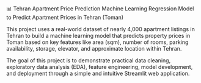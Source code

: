 📊 Tehran Apartment Price Prediction
Machine Learning Regression Model to Predict Apartment Prices in Tehran (Toman)

This project uses a real-world dataset of nearly 4,000 apartment listings in Tehran to build a machine learning model that predicts property prices in Toman based on key features like area (sqm), number of rooms, parking availability, storage, elevator, and approximate location within Tehran.

The goal of this project is to demonstrate practical data cleaning, exploratory data analysis (EDA), feature engineering, model development, and deployment through a simple and intuitive Streamlit web application.
